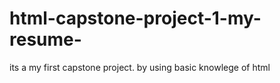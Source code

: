 # html-capstone-project-1-my-resume-
its a my first capstone project. by using basic knowlege of html

